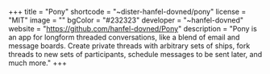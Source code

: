 +++
title = "Pony"
shortcode = "~dister-hanfel-dovned/pony"
license = "MIT"
image = ""
bgColor = "#232323"
developer = "~hanfel-dovned"
website = "https://github.com/hanfel-dovned/Pony"
description = "Pony is an app for longform threaded conversations, like a blend of email and message boards. Create private threads with arbitrary sets of ships, fork threads to new sets of participants, schedule messages to be sent later, and much more."
+++
